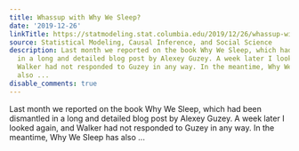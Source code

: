 ```yaml
---
title: Whassup with Why We Sleep?
date: '2019-12-26'
linkTitle: https://statmodeling.stat.columbia.edu/2019/12/26/whassup-with-why-we-sleep/
source: Statistical Modeling, Causal Inference, and Social Science
description: Last month we reported on the book Why We Sleep, which had been dismantled
  in a long and detailed blog post by Alexey Guzey. A week later I looked again, and
  Walker had not responded to Guzey in any way. In the meantime, Why We Sleep has
  also ...
disable_comments: true
---
```

Last month we reported on the book Why We Sleep, which had been dismantled in a long and detailed blog post by Alexey Guzey. A week later I looked again, and Walker had not responded to Guzey in any way. In the meantime, Why We Sleep has also ...
